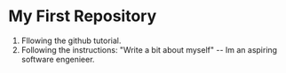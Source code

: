 # My First Repository
1. Fllowing the github tutorial.
2. Following the instructions: "Write a bit about myself" -- Im an aspiring software engenieer.
